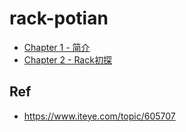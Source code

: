 # rack-potian


* [Chapter 1 - 简介](./ch01/)
* [Chapter 2 - Rack初探](./ch02/)

## Ref

* <https://www.iteye.com/topic/605707>